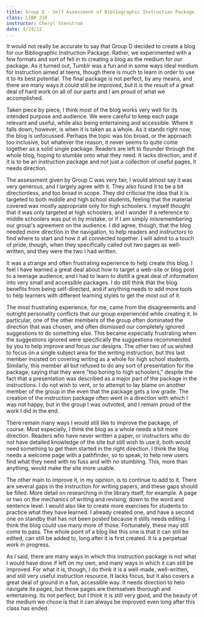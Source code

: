 ```yaml
---
title: Group D - Self Assessment of Bibliographic Instruction Package
class: LIBR 210
instructor: Cheryl Stenstrom
date: 4/24/12
...
```


It would not really be accurate to say that Group D decided to create a
blog for our Bibliographic Instruction Package. Rather, we experimented
with a few formats and sort of fell in to creating a blog as the medium
for our package. As it turned out, Tumblr was a fun and in some ways
ideal medium for instruction aimed at teens, though there is much to
learn in order to use it to its best potential. The final package is not
perfect, by any means, and there are many ways it could still be
improved, but it is the result of a great deal of hard work on all of
our parts and I am proud of what we accomplished.

Taken piece by piece, I think most of the blog works very well for its
intended purpose and audience. We were careful to keep each page
relevant and useful, while also being entertaining and accessible. Where
it falls down, however, is when it is taken as a whole. As it stands
right now, the blog is unfocussed. Perhaps the topic was too broad, or
the approach too inclusive, but whatever the reason, it never seems to
quite come together as a solid single package. Readers are left to
flounder through the whole blog, hoping to stumble onto what they need.
It lacks direction, and if it is to be an instruction package and not
just a collection of useful pages, it needs direction.

The assessment given by Group C was very fair, I would almost say it was
very generous, and I largely agree with it. They also found it to be a
bit directionless, and too broad in scope. They did criticise the idea
that it is targeted to both middle and high school students, feeling
that the material covered was mostly appropriate only for high
schoolers. I myself thought that it was only targeted at high schoolers,
and I wonder if a reference to middle schoolers was put in by mistake,
or if I am simply misremembering our group's agreement on the audience.
I did agree, though, that the blog needed more direction in the
navigation, to help readers and instructors to find where to start and
how it all connected together. I will admit to a touch of pride, though,
when they specifically called out two pages as well-written, and they
were the two I had written.

It was a strange and often frustrating experience to help create this
blog. I feel I have learned a great deal about how to target a web-site
or blog post to a teenage audience, and I had to learn to distill a
great deal of information into very small and accessible packages. I do
still think that the blog benefits from being self-directed, and if
anything needs to add more tools to help learners with different
learning styles to get the most out of it.

The most frustrating experience, for me, came from the disagreements and
outright personality conflicts that our group experienced while creating
it. In particular, one of the other members of the group often dominated
the direction that was chosen, and often dismissed our completely
ignored suggestions to do something else. This became especially
frustrating when the suggestions ignored were specifically the
suggestions recommended by you to help improve and focus our designs.
The other two of us wished to focus on a single subject area for the
writing instruction, but this last member insisted on covering writing
as a whole for high school students. Similarly, this member all but
refused to do any sort of presentation for the package, saying that they
were "too boring to high schoolers," despite the fact that a
presentation was described as a major part of the package in the
instructions. I do not wish to vent, or to attempt to lay blame on
another member of the group in the even that the package gets a low
grade. The creation of the instruction package often went in a direction
with which I was not happy, but in the group I was outvoted, and I
remain proud of the work I did in the end.

There remain many ways I would still like to improve the package, of
course. Most especially, I think the blog as a whole needs a bit more
direction. Readers who have never written a paper, or instructors who do
not have detailed knowledge of the site but still wish to use it, both
would need something to get them started in the right direction. I think
the blog needs a welcome page with a pathfinder, so to speak, to help
new users find what they need with no fuss and with no stumbling. This,
more than anything, would make the site more usable.

The other main to improve it, in my opinion, is to continue to add to
it. There are several gaps in the instruction for writing papers, and
these gaps should be filled. More detail on researching in the library
itself, for example. A page or two on the mechanics of writing and
revising, down to the word and sentence level. I would also like to
create more exercises for students to practice what they have learned. I
already created one, and have a second one on standby that has not been
posted because it stills needs editing. I think the blog could use many
more of those. Fortunately, these may still come to pass. The whole
point of a blog like this one is that it can still be edited, can still
be added to, long after it is first created. It is a perpetual work in
progress.

As I said, there are many ways in which this instruction package is not
what I would have done if left on my own, and many ways in which it can
still be improved. For what it is, though, I do think it is a well-made,
well-written, and still very useful instruction resource. It lacks
focus, but it also covers a great deal of ground in a fun, accessible
way. It needs direction to helo navigate its pages, but those pages are
themselves thorough and entertaining. Its not perfect, but I think it is
still very good, and the beauty of the medium we chose is that it can
always be improved even long after this class has ended.

